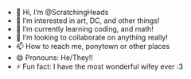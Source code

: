 - 👋 Hi, I’m @ScratchingHeads
- 👀 I’m interested in art, DC, and other things!
- 🌱 I’m currently learning coding, and math!
- 💞️ I’m looking to collaborate on anything really!
- 📫 How to reach me, ponytown or other places
- 😄 Pronouns: He/They!!
- ⚡ Fun fact: I have the most wonderful wifey ever :3 

<!---
ScratchingHeads/ScratchingHeads is a ✨ special ✨ repository because its `README.md` (this file) appears on your GitHub profile.
You can click the Preview link to take a look at your changes.
--->
